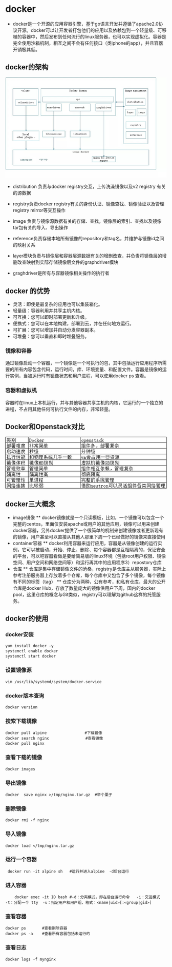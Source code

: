 # docker

* docker是一个开源的应用容器引擎，基于go语言开发并遵循了apache2.0协议开源。docker可以让开发者打包他们的应用以及依赖包到一个轻量级、可移植的容器中，然后发布到任何流行的linux服务器，也可以实现虚拟化。容器是完全使用沙箱机制，相互之间不会有任何接口（类iphone的app），并且容器开销极其低。

## docker的架构
![imges](https://github.com/cuiziwenn/imgesfile/blob/master/docker%E6%9E%B6%E6%9E%84.jpg)

* distribution 负责与docker registry交互，上传洗澡镜像以及v2 registry 有关的源数据

* registry负责docker registry有关的身份认证、镜像查找、镜像验证以及管理registry mirror等交互操作

* image 负责与镜像源数据有关的存储、查找，镜像层的索引、查找以及镜像tar包有关的导入、导出操作

* reference负责存储本地所有镜像的repository和tag名，并维护与镜像id之间的映射关系

* layer模块负责与镜像层和容器层源数据有关的增删改查，并负责将镜像层的增删改查映射到实际存储镜像层文件的graphdriver模块

* graghdriver是所有与容器镜像相关操作的执行者

## docker 的优势
* 灵活：即使是最复杂的应用也可以集装箱化。
* 轻量级：容器利用并共享主机内核。
* 可互换：您可以即时部署更新和升级。
* 便携式：您可以在本地构建，部署到云，并在任何地方运行。
* 可扩展：您可以增加并自动分发容器副本。
* 可堆叠：您可以垂直和即时堆叠服务。

### 镜像和容器

通过镜像启动一个容器，一个镜像是一个可执行的包，其中包括运行应用程序所需要的所有内容包含代码，运行时间，库、环境变量、和配置文件。容器是镜像的运行实例，当被运行时有镜像状态和用户进程，可以使用docker ps 查看。

### 容器和虚拟机

容器时在linux上本机运行，并与其他容器共享主机的内核，它运行的一个独立的进程，不占用其他任何可执行文件的内存，非常轻量。

## Docker和Openstack对比

![imges](https://github.com/cuiziwenn/imgesfile/blob/master/dockerVSopenstack.jpg)

## docker三大概念
* image镜像
** docker镜像就是一个只读模板，比如，一个镜像可以包含一个完整的centos，里面仅安装apache或用户的其他应用，镜像可以用来创建docker容器，另外docker提供了一个很简单的机制来创建镜像或者更新现有的镜像，用户甚至可以直接从其他人那里下周一个已经做好的镜像来直接使用
* container容器
** docker利用容器来运行应用，容器是从镜像创建的运行实例，它可以被启动，开始、停止、删除、每个容器都是互相隔离的，保证安全的平台，可以吧容器看做是要给简易版的linux环境（包括root用户权限、镜像空间、用户空间和网络空间等）和运行再其中的应用程序3）repostory仓库
* 仓库
** 仓库是集中存储镜像文件的沧桑，registry是仓库主从服务器，实际上参考注册服务器上存放着多个仓库，每个仓库中又包含了多个镜像，每个镜像有不同的标签（tag）
** 仓库分为两种，公有参考，和私有仓库，最大的公开仓库是docker Hub，存放了数量庞大的镜像供用户下周，国内的docker pool，这里仓库的概念与Git类似，registry可以理解为github这样的托管服务。

## docker的使用
### docker安装

    yum install docker -y 
    systemctl enable docker
    systemctl start docker 

### 设置镜像源

    vim /usr/lib/systemd/system/docker.service

### docker版本查询
    docker version
### 搜索下载镜像
    docker pull alpine　　　　　　　　　　#下载镜像
    docker search nginx　　　　　　　　　 #查看镜像
    docker pull nginx

### 查看下载的镜像
    docker images
### 导出镜像
    docker  save nginx >/tmp/nginx.tar.gz  #举个栗子
### 删除镜像
    docker rmi -f nginx
### 导入镜像
    docker load </tmp/nginx.tar.gz
### 运行一个容器
     docker run -it alpine sh   #运行并进入alpine  -d后台运行
### 进入容器
        docker exec -it ID bash #-d：分离模式，即在后台运行命令   -i：交互模式  -t：分配一个 tty  -u：指定用户和用户组，格式：<name|uid>[:<group|gid>]
### 查看容器
    docker ps       #查看删除容器
    docker ps -a    #查看所有容器包括未运行的
### 查看日志
    docker logs -f mynginx




